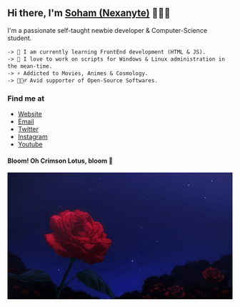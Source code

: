 ## Hi there, I'm [Soham (Nexanyte)](https://nexanyte.com) 🙋🏻‍♂️

I'm a passionate self-taught newbie developer & Computer-Science student.

    -> 📖 I am currently learning FrontEnd development (HTML & JS).
    -> 💖 I love to work on scripts for Windows & Linux administration in the mean-time.
    -> ⚡ Addicted to Movies, Animes & Cosmology.
    -> 💁🏻‍♂️ Avid supporter of Open-Source Softwares.

### Find me at

- [Website](https://nexanyte.com)
- [Email](mailto:contact@nexanyte.com)
- [Twitter](https://twitter.com/nexanyte)
- [Instagram](https://www.instagram.com/nexanyte)
- [Youtube](https://www.youtube.com/)

#### Bloom! Oh Crimson Lotus, bloom 🌸

![](./Images/Profile-Banner.gif)
